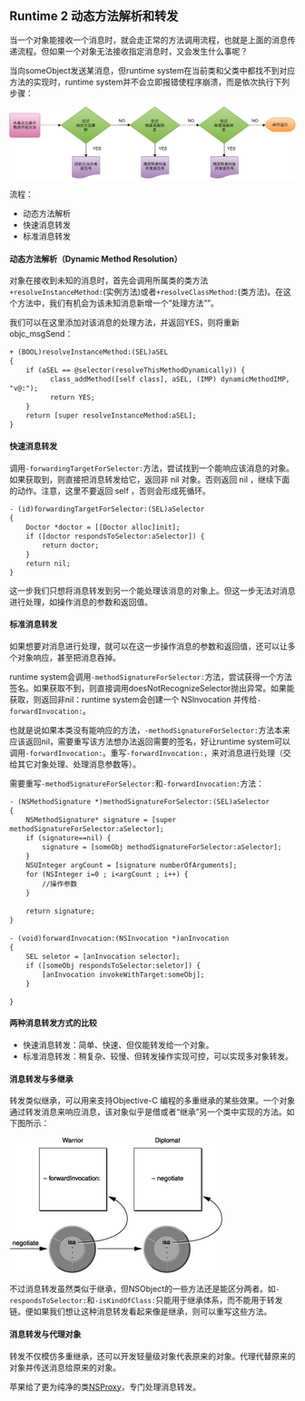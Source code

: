 ## Runtime 2 动态方法解析和转发

当一个对象能接收一个消息时，就会走正常的方法调用流程，也就是上面的消息传递流程。但如果一个对象无法接收指定消息时，又会发生什么事呢？

当向someObject发送某消息，但runtime system在当前类和父类中都找不到对应方法的实现时，runtime system并不会立即报错使程序崩溃，而是依次执行下列步骤：

![Message forwarding2](../images/runtime/message_forwarding_1.png)

流程：

- 动态方法解析
- 快速消息转发
- 标准消息转发
    
#### 动态方法解析（Dynamic Method Resolution）   

对象在接收到未知的消息时，首先会调用所属类的类方法`+resolveInstanceMethod:`(实例方法)或者`+resolveClassMethod:`(类方法)。在这个方法中，我们有机会为该未知消息新增一个”处理方法””。

我们可以在这里添加对该消息的处理方法，并返回YES，则将重新objc_msgSend：

```
+ (BOOL)resolveInstanceMethod:(SEL)aSEL  
{  
    if (aSEL == @selector(resolveThisMethodDynamically)) {  
          class_addMethod([self class], aSEL, (IMP) dynamicMethodIMP, "v@:");  
          return YES;  
    }  
    return [super resolveInstanceMethod:aSEL];  
} 
```

#### 快速消息转发

调用`-forwardingTargetForSelector:`方法，尝试找到一个能响应该消息的对象。如果获取到，则直接把消息转发给它，返回非 nil 对象。否则返回 nil ，继续下面的动作。注意，这里不要返回 self ，否则会形成死循环。

```
- (id)forwardingTargetForSelector:(SEL)aSelector  
{  
    Doctor *doctor = [[Doctor alloc]init];  
    if ([doctor respondsToSelector:aSelector]) {  
        return doctor;  
    }  
    return nil;  
} 
```

这一步我们只想将消息转发到另一个能处理该消息的对象上。但这一步无法对消息进行处理，如操作消息的参数和返回值。

#### 标准消息转发

如果想要对消息进行处理，就可以在这一步操作消息的参数和返回值，还可以让多个对象响应，甚至把消息吞掉。

runtime system会调用`-methodSignatureForSelector:`方法，尝试获得一个方法签名。如果获取不到，则直接调用doesNotRecognizeSelector抛出异常。如果能获取，则返回非nil：runtime system会创建一个 NSlnvocation 并传给`-forwardInvocation:`。

也就是说如果本类没有能响应的方法，`-methodSignatureForSelector:`方法本来应该返回nil，需要重写该方法想办法返回需要的签名，好让runtime system可以调用`-forwardInvocation:`。重写`-forwardInvocation:`，来对消息进行处理（交给其它对象处理、处理消息参数等）。

需要重写`-methodSignatureForSelector:`和`-forwardInvocation:`方法：

```
- (NSMethodSignature *)methodSignatureForSelector:(SEL)aSelector  
{  
    NSMethodSignature* signature = [super methodSignatureForSelector:aSelector];  
    if (signature==nil) {  
        signature = [someObj methodSignatureForSelector:aSelector];  
    }  
    NSUInteger argCount = [signature numberOfArguments];  
    for (NSInteger i=0 ; i<argCount ; i++) {  
    	//操作参数
    }  
      
    return signature;  
}  
  
- (void)forwardInvocation:(NSInvocation *)anInvocation  
{  
    SEL seletor = [anInvocation selector];  
    if ([someObj respondsToSelector:seletor]) {  
        [anInvocation invokeWithTarget:someObj];  
    }  
      
}  
```

#### 两种消息转发方式的比较

- 快速消息转发：简单、快速、但仅能转发给一个对象。
- 标准消息转发：稍复杂、较慢、但转发操作实现可控，可以实现多对象转发。

#### 消息转发与多继承

转发类似继承，可以用来支持Objective-C 编程的多重继承的某些效果。一个对象通过转发消息来响应消息，该对象似乎是借或者“继承”另一个类中实现的方法。如下图所示：

![Message forwarding2](../images/runtime/message_forwarding_2.gif)

不过消息转发虽然类似于继承，但NSObject的一些方法还是能区分两者。如`-respondsToSelector:`和`-isKindOfClass:`只能用于继承体系，而不能用于转发链。便如果我们想让这种消息转发看起来像是继承，则可以重写这些方法。

#### 消息转发与代理对象

转发不仅模仿多重继承，还可以开发轻量级对象代表原来的对象。代理代替原来的对象并传送消息给原来的对象。

苹果给了更为纯净的类[NSProxy](https://github.com/liuyanhongwl/ios_common/blob/master/files/NSProxy.md)，专门处理消息转发。
